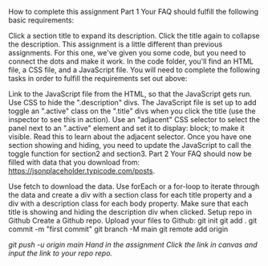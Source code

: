 How to complete this assignment
Part 1
Your FAQ should fulfill the following basic requirements:

Click a section title to expand its description.
Click the title again to collapse the description.
This assignment is a little different than previous assignments. For this one, we've given you some code, but you need to connect the dots and make it work. In the code folder, you'll find an HTML file, a CSS file, and a JavaScript file. You will need to complete the following tasks in order to fulfill the requirements set out above:

Link to the JavaScript file from the HTML, so that the JavaScript gets run.
Use CSS to hide the ".description" divs.
The JavaScript file is set up to add toggle an ".active" class on the ".title" divs when you click the title (use the inspector to see this in action). Use an "adjacent" CSS selector to select the panel next to an ".active" element and set it to display: block; to make it visible. Read this to learn about the adjacent selector.
Once you have one section showing and hiding, you need to update the JavaScript to call the toggle function for section2 and section3.
Part 2
Your FAQ should now be filled with data that you download from: https://jsonplaceholder.typicode.com/posts.

Use fetch to download the data.
Use forEach or a for-loop to iterate through the data and create a div with a section class for each title property and a div with a description class for each body property.
Make sure that each title is showing and hiding the description div when clicked.
Setup repo in Github
Create a Github repo.
Upload your files to Github:
git init
git add .
git commit -m "first commit"
git branch -M main
git remote add origin <Address to your repo>
git push -u origin main
Hand in the assignment
Click the link in canvas and input the link to your repo repo.